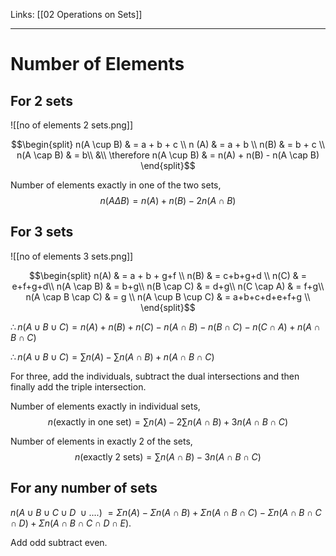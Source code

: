 Links: [[02 Operations on Sets]]
___
# Number of Elements
## For 2 sets
![[no of elements 2 sets.png]]

$$\begin{split}
n(A \cup B) & = a + b + c \\
n (A) & = a + b \\
n(B) & = b + c \\
n(A \cap B) & = b\\
&\\
\therefore n(A \cup B) & = n(A) + n(B) - n(A \cap B)
\end{split}$$

Number of elements exactly in one of the two sets,
$$n(A \Delta B) = n(A) + n(B) - 2n(A \cap B)$$

## For 3 sets

![[no of elements 3 sets.png]]

$$\begin{split}
n(A) & = a + b + g+f \\
n(B) & = c+b+g+d \\
n(C) & = e+f+g+d\\
n(A \cap B) & = b+g\\
n(B \cap C) & = d+g\\
n(C \cap A) & = f+g\\
n(A \cap B \cap C) & = g \\
n(A \cup B \cup C) & = a+b+c+d+e+f+g \\
\end{split}$$

$\therefore n(A \cup B \cup C) = n(A) + n(B) + n(C) - n(A \cap B) - n(B \cap C) - n(C \cap A) + n(A \cap B \cap C)$

$\therefore n(A \cup B \cup C) = \sum n(A) - \sum n(A \cap B) + n(A \cap B \cap C)$

For three, add the individuals, subtract the dual intersections and then finally add the triple intersection.

Number of elements exactly in individual sets,
$$n(\text{exactly in one set}) = \sum n(A) - 2\sum n(A \cap B) + 3n(A \cap B \cap C)$$

Number of elements in exactly 2 of the sets,
$$n(\text{exactly 2 sets}) = \sum n(A \cap B) - 3n(A \cap B \cap C)$$

## For any number of sets
$n(A \cup B \cup C \cup D\ \cup ....)$
$= \Sigma n(A) - \Sigma n(A \cap B) + \Sigma n(A \cap B \cap C) - \Sigma n(A \cap B \cap C \cap D) + \Sigma n(A \cap B \cap C \cap D \cap E) .$

Add odd subtract even.